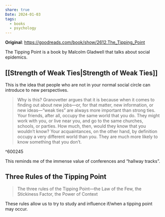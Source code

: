 ```yaml
---
share: true
Date: 2024-01-03
tags:
  - books
  - psychology
---
```


**Original**: https://goodreads.com/book/show/2612.The_Tipping_Point

The Tipping Point is a book by Malcolm Gladwell that talks about social epidemics.

## [[Strength of Weak Ties|Strength of Weak Ties]]
This is the idea that people who are not in your normal social circle can introduce to new perspectives.

> Why is this? Granovetter argues that it is because when it comes to finding out about new jobs—or, for that matter, new information, or new ideas—“weak ties” are always more important than strong ties. Your friends, after all, occupy the same world that you do. They might work with you, or live near you, and go to the same churches, schools, or parties. How much, then, would they know that you wouldn’t know? Your acquaintances, on the other hand, by definition occupy a very different world than you. They are much more likely to know something that you don’t. 

^600245

This reminds me of the immense value of conferences and “hallway tracks”.

## Three Rules of the Tipping Point
> The three rules of the Tipping Point—the Law of the Few, the Stickiness Factor, the Power of Context

These rules allow us to try to study and influence if/when a tipping point may occur.